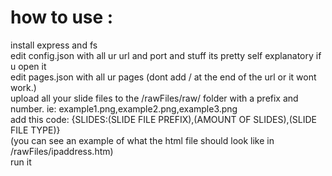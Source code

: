 # how to use :
install express and fs\
edit config.json with all ur url and port and stuff its pretty self explanatory if u open it\
edit pages.json with all ur pages (dont add / at the end of the url or it wont work.)\
upload all your slide files to the /rawFiles/raw/ folder with a prefix and number. ie: example1.png,example2.png,example3.png\
add this code: {SLIDES:(SLIDE FILE PREFIX),(AMOUNT OF SLIDES),(SLIDE FILE TYPE)}\
(you can see an example of what the html file should look like in /rawFiles/ipaddress.htm)\
run it